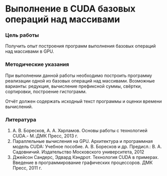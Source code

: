 # Выполнение в CUDA базовых операций над массивами

### Цель работы

Получить опыт построения программ выполнения базовых операций над
массивами в GPU.

### Методические указания

При выполнении данной работы необходимо построить программу реализации
одной из базовых операций над массивами. Возможные варианты: редукция, вычисление
префиксной суммы, свёртки, сортировки, построение гистограмм.

Отчёт должен содержать исходный текст программы и оценки времени
вычислений. 

### Литература

1. А. В. Боресков, А. А. Харламов. Основы работы с технологией CUDA.- М.:ДМК
Пресс, 2013 г.
2. Параллельные вычисления на GPU. Архитектура и программная модель CUDA:
Учебное пособие. А. В. Боресков и др. Предисл.: В. А. Садовничий. Издательство
Московского университета, 2012
3. Джейсон Сандерс, Эдвард Кэндрот. Технология CUDA в примерах. Введение в
программирование графических процессоров. ДМК Пресс, 2011 г.
